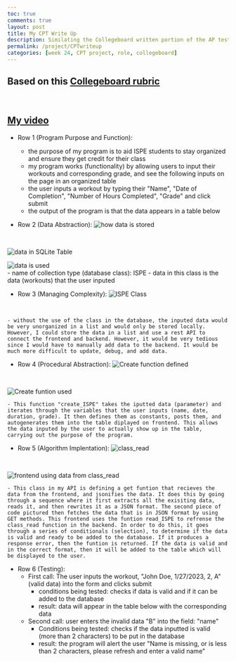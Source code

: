 ```yaml
---
toc: true
comments: true
layout: post
title: My CPT Write Up
description: Similating the Collegeboard written portion of the AP test for my project
permalink: /project/CPTwriteup
categories: [week 24, CPT project, role, collegeboard]
--- 
```


## Based on this [Collegeboard rubric](https://apcentral.collegeboard.org/media/pdf/ap22-sg-computer-science-principles.pdf)

<br>

## [My video](https://youtu.be/R2Yak3EbTwM)

- Row 1 (Program Purpose and Function): 
    - the purpose of my program is to aid ISPE students to stay organized and ensure they get credit for their class
    - my program works (functionality) by allowing users to input their workouts and corresponding grade, and see the following inputs on the page in an organized table
    - the user inputs a workout by typing their "Name", "Date of Completion", "Number of Hours Completed", "Grade" and click submit
    - the output of the program is that the data appears in a table below


- Row 2 (Data Abstraction): 
![how data is stored]({{site.baseurl}}/images/howrow2CPT.jpg)
<br>

![data in SQLite Table]({{site.baseurl}}/images/Row1ISPESQLITECPT.jpg)
<br>

![data is used]({{site.baseurl}}/images/usedrow2CPT.jpg)
<br>
    - name of collection type (database class): ISPE
    - data in this class is the data (workouts) that the user inputed


- Row 3 (Managing Complexity):
![ISPE Class]({{site.baseurl}}/images/howrow2CPT.jpg)
<br>

    - without the use of the class in the database, the inputed data would be very unorganized in a list and would only be stored locally. However, I could store the data in a list and use a rest API to connect the frontend and backend. However, it would be very tedious since I would have to manually add data to the backend. It would be much more difficult to update, debug, and add data.


- Row 4 (Procedural Abstraction): 
![Create function defined]({{site.baseurl}}/images/definecreateISPECPT.jpg)
<br>

![Create funtion used]({{site.baseurl}}/images/ISPEcreateCPT.jpg)
<br>

    - This function "create_ISPE" takes the iputted data (parameter) and iterates through the variables that the user inputs (name, date, duration, grade). It then defines them as constants, posts them, and autogenerates them into the table diplayed on frontend. This allows the data inputed by the user to actually show up in the table, carrying out the purpose of the program.


- Row 5 (Algorithm Implentation):
![class_read]({{site.baseurl}}/images/classreadCPT.jpg)
<br>

![frontend using data from class_read]({{site.baseurl}}/images/readISPECPTrow5.jpg)
<br>

    - This class in my API is defining a get funtion that recieves the data from the frontend, and jsonifies the data. It does this by going through a sequence where it first extracts all the exisiting data, reads it, and then rewrites it as a JSON format. The second piece of code pictured then fetches the data that is in JSON format by using GET methods. This frontend uses the funtion read_ISPE to refrense the class_read function in the backend. In order to do this, it goes through a series of conditionals (selection), to determine if the data is valid and ready to be added to the database. If it produces a response error, then the funtion is returned. If the data is valid and in the correct format, then it will be added to the table which will be displayed to the user.


- Row 6 (Testing): 
    - First call: The user inputs the workout, "John Doe, 1/27/2023, 2, A" (valid data) into the form and clicks submit
        - conditions being tested: checks if data is valid and if it can be added to the database
        - result: data will appear in the table below with the corresponding data
    - Second call: user enters the invalid data "B" into the field: "name"
        - Conditions being tested: checks if the data inputted is valid (more than 2 characters) to be put in the database
        - result: the program will alert the user "Name is missing, or is less than 2 characters, please refresh and enter a valid name"

